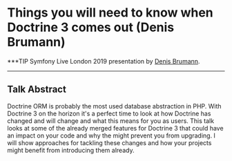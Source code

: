 # Things you will need to know when Doctrine 3 comes out (Denis Brumann)

***TIP
Symfony Live London 2019 presentation by [Denis Brumann](https://connect.symfony.com/api/alternates/7af124bd-80df-4f88-a607-6cef674220ab).
***

## Talk Abstract

Doctrine ORM is probably the most used database abstraction in PHP. With Doctrine 3 on the horizon it's a perfect time to look at how Doctrine has changed and will change and what this means for you as users. This talk looks at some of the already merged features for Doctrine 3 that could have an impact on your code and why the might prevent you from upgrading. I will show approaches for tackling these changes and how your projects might benefit from introducing them already.

